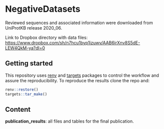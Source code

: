 # NegativeDatasets

Reviewed sequences and associated information were downloaded from UniProtKB release 2020_06.

Link to Dropbox directory with data files: https://www.dropbox.com/sh/n7hcu1byp1izuwv/AAB6irXnv8S5dE-LEW4QkM-ya?dl=0

## Getting started

This repository uses [renv](https://CRAN.R-project.org/package=renv) and [targets](https://CRAN.R-project.org/package=targets) packages to control the workflow and assure the reproducibility. To reproduce the results clone the repo and:

``` r
renv::restore()
targets::tar_make()
```

## Content

**publication_results**: all files and tables for the final publication.
